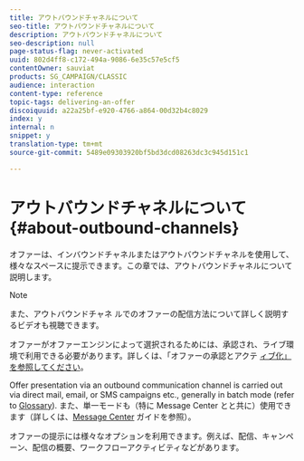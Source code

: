 ```yaml
---
title: アウトバウンドチャネルについて
seo-title: アウトバウンドチャネルについて
description: アウトバウンドチャネルについて
seo-description: null
page-status-flag: never-activated
uuid: 802d4ff8-c172-494a-9086-6e35c57e5cf5
contentOwner: sauviat
products: SG_CAMPAIGN/CLASSIC
audience: interaction
content-type: reference
topic-tags: delivering-an-offer
discoiquuid: a22a25bf-e920-4766-a864-00d32b4c8029
index: y
internal: n
snippet: y
translation-type: tm+mt
source-git-commit: 5489e09303920bf5bd3dcd08263dc3c945d151c1

---
```



# アウトバウンドチャネルについて{#about-outbound-channels}

オファーは、インバウンドチャネルまたはアウトバウンドチャネルを使用して、様々なスペースに提示できます。この章では、アウトバウンドチャネルについて説明します。

>[!NOTE]
>
>また、アウトバウンドチャネ [](https://helpx.adobe.com/campaign/classic/how-to/deliver-an-offer-on-outbound-channel-in-acv6.html?playlist=/ccx/v1/collection/product/campaign/classic/segment/digital-marketers/explevel/intermediate/applaunch/get-started/collection.ccx.js&ref=helpx.adobe.com) ルでのオファーの配信方法について詳しく説明するビデオも視聴できます。

オファーがオファーエンジンによって選択されるためには、承認され、ライブ環境で利用できる必要があります。詳しくは、「オファーの承認とアクテ [ィブ化」を参照してください](../../interaction/using/approving-and-activating-an-offer.md)。

Offer presentation via an outbound communication channel is carried out via direct mail, email, or SMS campaigns etc., generally in batch mode (refer to [Glossary](../../interaction/using/glossary.md)). また、単一モードも（特に Message Center とと共に）使用できます（詳しくは、[Message Center](../../message-center/using/about-transactional-messaging.md) ガイドを参照）。

オファーの提示には様々なオプションを利用できます。例えば、配信、キャンペーン、配信の概要、ワークフローアクティビティなどがあります。
